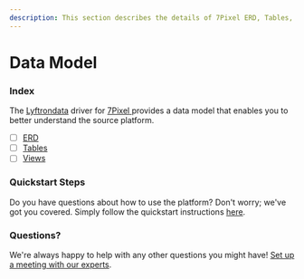 ```yaml
---
description: This section describes the details of 7Pixel ERD, Tables, and Views.
---
```


# Data Model

### Index

The  [Lyftrondata](https://www.lyftrondata.com/) driver for [7Pixel](https://www.lyftrondata.com/integration/7pixel/)[ ](https://www.lyftrondata.com/integration/7pixel/)provides a data model that enables you to better understand the source platform.

* [ ] [ERD](../../../marketing-analytics/7pixel/data-model/erd.md)
* [ ] [Tables](../../../marketing-analytics/7pixel/data-model/tables.md)
* [ ] [Views](../../../marketing-analytics/7pixel/data-model/views.md)

### Quickstart Steps

Do you have questions about how to use the platform? Don't worry; we've got you covered. Simply follow the quickstart instructions [here](../../../../quickstart-steps.md).

### Questions? <a href="#questions" id="questions"></a>

We're always happy to help with any other questions you might have! [Set up a meeting with our experts](https://www.lyftrondata.com/book-a-meeting/).

